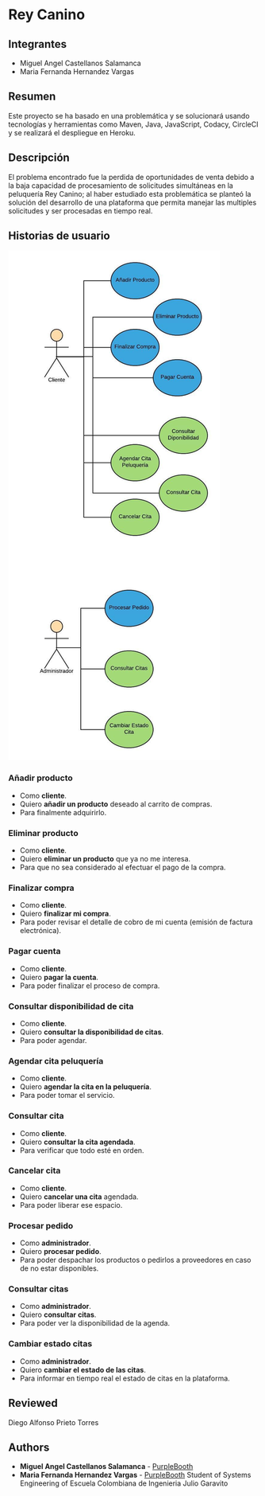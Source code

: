 # Rey Canino

## Integrantes
* Miguel Angel Castellanos Salamanca
* Maria Fernanda Hernandez Vargas

## Resumen 

Este proyecto se ha basado en una problemática y se solucionará usando tecnologías y herramientas como Maven, Java, JavaScript, Codacy, CircleCI y se realizará el despliegue en Heroku.

## Descripción 

El problema encontrado fue la perdida de oportunidades de venta debido a la baja capacidad de procesamiento de solicitudes simultáneas en la peluquería Rey Canino; al haber estudiado esta problemática se planteó la solución del desarrollo  de una plataforma que permita manejar las multiples solicitudes y ser procesadas en tiempo real.

## Historias de usuario

![Casos de Uso](https://github.com/mariahv9/ReyCanino_ARSW/blob/master/resources/Blank%20Diagram.jpeg)

### Añadir producto 

* Como **cliente**.
* Quiero **añadir un producto** deseado al carrito de compras.
* Para finalmente adquirirlo.

### Eliminar producto

* Como **cliente**.
* Quiero **eliminar un producto** que ya no me interesa.
* Para que no sea considerado al efectuar el pago de la compra.

### Finalizar compra

* Como **cliente**.
* Quiero **finalizar mi compra**.
* Para poder revisar el detalle de cobro de mi cuenta (emisión de factura electrónica).

### Pagar cuenta

* Como **cliente**.
* Quiero **pagar la cuenta**.
* Para poder finalizar el proceso de compra.

### Consultar disponibilidad de cita

* Como **cliente**.
* Quiero **consultar la disponibilidad de citas**.
* Para poder agendar.

### Agendar cita peluquería

* Como **cliente**.
* Quiero **agendar la cita en la peluquería**.
* Para poder tomar el servicio.

### Consultar cita

* Como **cliente**.
* Quiero **consultar la cita agendada**.
* Para verificar que todo esté en orden.

### Cancelar cita

* Como **cliente**.
* Quiero **cancelar una cita** agendada.
* Para poder liberar ese espacio.

### Procesar pedido

* Como **administrador**.
* Quiero **procesar pedido**.
* Para poder despachar los productos o pedirlos a proveedores en caso de no estar disponibles.

### Consultar citas 

* Como **administrador**.
* Quiero **consultar citas**.
* Para poder ver la disponibilidad de la agenda.

### Cambiar estado citas

* Como **administrador**.
* Quiero **cambiar el estado de las citas**.
* Para informar en tiempo real el estado de citas en la plataforma.

## Reviewed
Diego Alfonso Prieto Torres

## Authors

* **Miguel Angel Castellanos Salamanca** - [PurpleBooth](https://github.com/macastellanossalamanca)
* **Maria Fernanda Hernandez Vargas** - [PurpleBooth](https://github.com/mariahv9)
Student of Systems Engineering of Escuela Colombiana de Ingenieria Julio Garavito 
